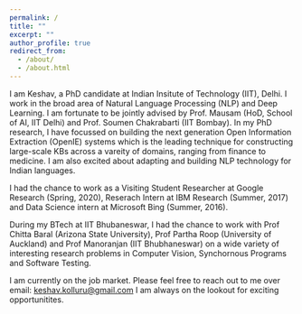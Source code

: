 ```yaml
---
permalink: /
title: ""
excerpt: ""
author_profile: true
redirect_from: 
  - /about/
  - /about.html
---
```


I am Keshav, a PhD candidate at Indian Insitute of Technology (IIT), Delhi. 
I work in the broad area of Natural Language Processing (NLP) and Deep Learning.
I am fortunate to be jointly advised by Prof. Mausam (HoD, School of AI, IIT Delhi) and Prof. Soumen Chakrabarti (IIT Bombay). 
In my PhD research, I have focussed on building the next generation Open Information Extraction (OpenIE) systems which is the leading technique for constructing large-scale KBs across a vareity of domains, ranging from finance to medicine. 
I am also excited about adapting and building NLP technology for Indian languages.

I had the chance to work as a Visiting Student Researcher at Google Research (Spring, 2020), Reserach Intern at IBM Research (Summer, 2017) and Data Science intern at Microsoft Bing (Summer, 2016).

During my BTech at IIT Bhubaneswar, I had the chance to work with Prof Chitta Baral (Arizona State University), Prof Partha Roop (University of Auckland) and Prof Manoranjan (IIT Bhubhaneswar) on a wide variety of interesting research problems in Computer Vision, Synchornous Programs and Software Testing.

I am currently on the job market. 
Please feel free to reach out to me over email: [keshav.kolluru@gmail.com](mailto:keshav.kolluru@gmail.com) 
I am always on the lookout for exciting opportunitites.

